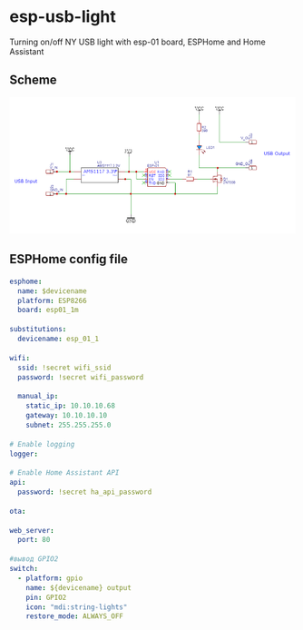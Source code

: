 # esp-usb-light
Turning on/off NY USB light with esp-01 board, ESPHome and Home Assistant

## Scheme
 
![SCHEME](https://github.com/eulampy/esp-usb-light/blob/main/Schematic.png)

## ESPHome config file

```yaml
esphome:
  name: $devicename
  platform: ESP8266
  board: esp01_1m

substitutions:
  devicename: esp_01_1

wifi:
  ssid: !secret wifi_ssid
  password: !secret wifi_password

  manual_ip:
    static_ip: 10.10.10.68
    gateway: 10.10.10.10
    subnet: 255.255.255.0

# Enable logging
logger:

# Enable Home Assistant API
api:
  password: !secret ha_api_password

ota:

web_server:
  port: 80

#вывод GPIO2
switch:
  - platform: gpio
    name: ${devicename} output
    pin: GPIO2
    icon: "mdi:string-lights"
    restore_mode: ALWAYS_OFF
```
